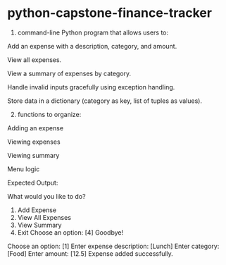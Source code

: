 # python-capstone-finance-tracker

1. command-line Python program that allows users to:

Add an expense with a description, category, and amount.

View all expenses.

View a summary of expenses by category.

Handle invalid inputs gracefully using exception handling.

Store data in a dictionary (category as key, list of tuples as values).

2. functions to organize:

Adding an expense

Viewing expenses

Viewing summary

Menu logic

Expected Output:

What would you like to do?
1. Add Expense
2. View All Expenses
3. View Summary
4. Exit
Choose an option: [4]
Goodbye!

Choose an option: [1]
Enter expense description: [Lunch]
Enter category: [Food]
Enter amount: [12.5]
Expense added successfully.


